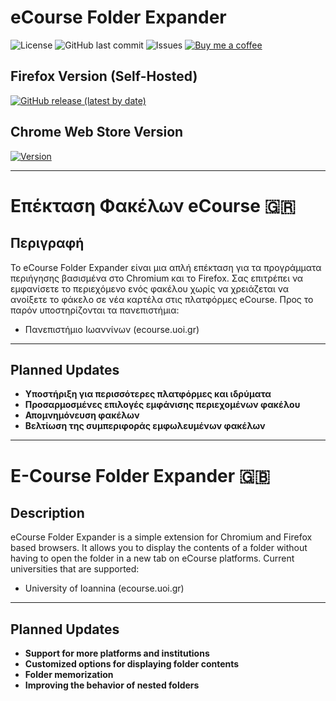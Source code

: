 # eCourse Folder Expander

![License](https://img.shields.io/github/license/vrallis/E-Course-Folder-Expander)
![GitHub last commit](https://img.shields.io/github/last-commit/vrallis/E-Course-Folder-Expander)
![Issues](https://img.shields.io/github/issues/vrallis/E-Course-Folder-Expander)
[![Buy me a coffee](https://img.shields.io/badge/Buy%20Me%20a%20Coffee-donate-yellow?style=flat&logo=buy-me-a-coffee)](https://www.buymeacoffee.com/yourusername)

## Firefox Version (Self-Hosted)
[![GitHub release (latest by date)](https://img.shields.io/github/v/release/vrallis/E-Course-Folder-Expander?label=Firefox%20Version)](https://github.com/vrallis/E-Course-Folder-Expander/releases/latest)

## Chrome Web Store Version
[![Version](https://img.shields.io/chrome-web-store/v/mlahmkmpbaalmggggdbohgbiihphniph?label=Chrome%20Web%20Store)](https://chromewebstore.google.com/detail/E-Course-Folder-Expander/mlahmkmpbaalmggggdbohgbiihphniph)


---

# Επέκταση Φακέλων eCourse 🇬🇷

## Περιγραφή

Το eCourse Folder Expander είναι μια απλή επέκταση για τα προγράμματα περιήγησης βασισμένα στο Chromium και το Firefox. Σας επιτρέπει να εμφανίσετε το περιεχόμενο ενός φακέλου χωρίς να χρειάζεται να ανοίξετε το φάκελο σε νέα καρτέλα στις πλατφόρμες eCourse.
Προς το παρόν υποστηρίζονται τα πανεπιστήμια:

- Πανεπιστήμιο Ιωαννίνων (ecourse.uoi.gr)

---

## Planned Updates

- **Υποστήριξη για περισσότερες πλατφόρμες και ιδρύματα**
- **Προσαρμοσμένες επιλογές εμφάνισης περιεχομένων φακέλου**
- **Απομνημόνευση φακέλων**
- **Βελτίωση της συμπεριφοράς εμφωλευμένων φακέλων**

---

# E-Course Folder Expander 🇬🇧

## Description

eCourse Folder Expander is a simple extension for Chromium and Firefox based browsers. It allows you to display the contents of a folder without having to open the folder in a new tab on eCourse platforms.
Current universities that are supported:

- University of Ioannina (ecourse.uoi.gr)

---

## Planned Updates

- **Support for more platforms and institutions**
- **Customized options for displaying folder contents**
- **Folder memorization**
- **Improving the behavior of nested folders**
